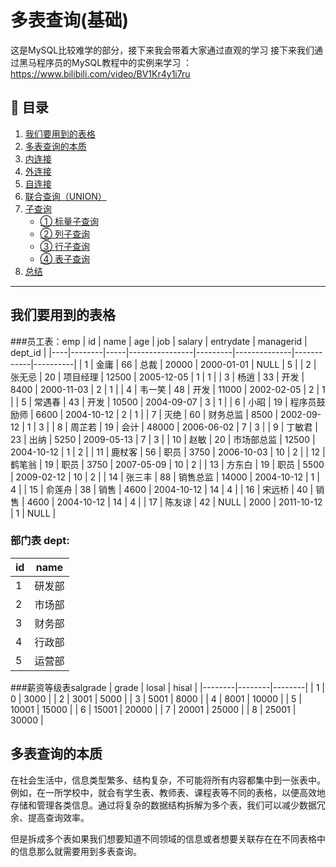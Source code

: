 # 多表查询(基础)
这是MySQL比较难学的部分，接下来我会带着大家通过直观的学习
接下来我们通过黑马程序员的MySQL教程中的实例来学习
：https://www.bilibili.com/video/BV1Kr4y1i7ru

## 📘 目录
1. [我们要用到的表格](#我们要用到的表格)
2. [多表查询的本质](#多表查询的本质)
3. [内连接](#内连接)
4. [外连接](#外连接)
5. [自连接](#自连接)
6. [联合查询（UNION）](#联合查询union)
7. [子查询](#子查询)
   - [① 标量子查询](#标量子查询)
   - [② 列子查询](#列子查询)
   - [③ 行子查询](#行子查询)
   - [④ 表子查询](#表子查询)
8. [总结](#总结)

---



 ## 我们要用到的表格
 ###员工表：emp
| id | name   | age | job           | salary | entrydate   | managerid | dept_id |
|----|--------|-----|----------------|---------|--------------|------------|----------|
| 1  | 金庸   | 66  | 总裁          | 20000  | 2000-01-01   | NULL       | 5        |
| 2  | 张无忌 | 20  | 项目经理      | 12500  | 2005-12-05   | 1          | 1        |
| 3  | 杨逍   | 33  | 开发          | 8400   | 2000-11-03   | 2          | 1        |
| 4  | 韦一笑 | 48  | 开发          | 11000  | 2002-02-05   | 2          | 1        |
| 5  | 常遇春 | 43  | 开发          | 10500  | 2004-09-07   | 3          | 1        |
| 6  | 小昭   | 19  | 程序员鼓励师  | 6600   | 2004-10-12   | 2          | 1        |
| 7  | 灭绝   | 60  | 财务总监      | 8500   | 2002-09-12   | 1          | 3        |
| 8  | 周芷若 | 19  | 会计          | 48000  | 2006-06-02   | 7          | 3        |
| 9  | 丁敏君 | 23  | 出纳          | 5250   | 2009-05-13   | 7          | 3        |
| 10 | 赵敏   | 20  | 市场部总监    | 12500  | 2004-10-12   | 1          | 2        |
| 11 | 鹿杖客 | 56  | 职员          | 3750   | 2006-10-03   | 10         | 2        |
| 12 | 鹤笔翁 | 19  | 职员          | 3750   | 2007-05-09   | 10         | 2        |
| 13 | 方东白 | 19  | 职员          | 5500   | 2009-02-12   | 10         | 2        |
| 14 | 张三丰 | 88  | 销售总监      | 14000  | 2004-10-12   | 1          | 4        |
| 15 | 俞莲舟 | 38  | 销售          | 4600   | 2004-10-12   | 14         | 4        |
| 16 | 宋远桥 | 40  | 销售          | 4600   | 2004-10-12   | 14         | 4        |
| 17 | 陈友谅 | 42  | NULL           | 2000   | 2011-10-12   | 1          | NULL     |

### 部门表 dept:
| id | name  |
|----|--------|
| 1  | 研发部 |
| 2  | 市场部 |
| 3  | 财务部 |
| 4  | 行政部 |
| 5  | 运营部 |

###薪资等级表salgrade
| grade | losal | hisal |
|--------|--------|--------|
| 1 | 0 | 3000 |
| 2 | 3001 | 5000 |
| 3 | 5001 | 8000 |
| 4 | 8001 | 10000 |
| 5 | 10001 | 15000 |
| 6 | 15001 | 20000 |
| 7 | 20001 | 25000 |
| 8 | 25001 | 30000 |



## 多表查询的本质
在社会生活中，信息类型繁多、结构复杂，不可能将所有内容都集中到一张表中。例如，在一所学校中，就会有学生表、教师表、课程表等不同的表格，以便高效地存储和管理各类信息。通过将复杂的数据结构拆解为多个表，我们可以减少数据冗余、提高查询效率。

但是拆成多个表如果我们想要知道不同领域的信息或者想要关联存在在不同表格中的信息那么就需要用到多表查询。


